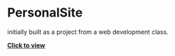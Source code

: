 # PersonalSite
initially built as a project from a web development class. 

<a href="https://jimbrayrcp.github.io/PersonalSite/"><strong>Click to view</strong></a>

